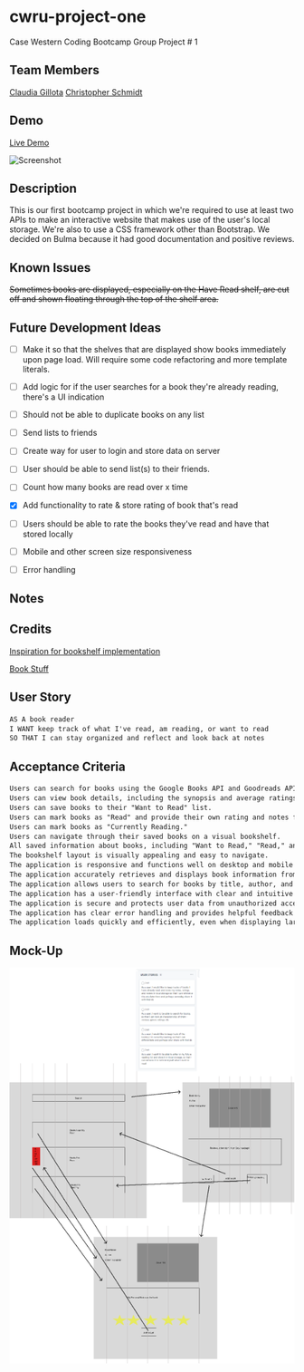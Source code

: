 # cwru-project-one

Case Western Coding Bootcamp Group Project # 1

## Team Members
[Claudia Gillota](https://github.com/cgillota)
[Christopher Schmidt](https://github.com/cschmidt216)

## Demo

[Live Demo](https://codemodeactivate.github.io/book-it/)

![Screenshot](./assets/img/screenshot.gif)

## Description
This is our first bootcamp project in which we're required to use at least two APIs to make an interactive website that makes use of the user's local storage. We're also to use a CSS framework other than Bootstrap. We decided on Bulma because it had good documentation and positive reviews.

## Known Issues
~~Sometimes books are displayed, especially on the Have Read shelf, are cut off and shown floating through the top of the shelf area.~~

## Future Development Ideas
- [ ] Make it so that the shelves that are displayed show books immediately upon page load. Will require some code refactoring and more template literals.
- [ ] Add logic for if the user searches for a book they're already reading, there's a UI indication
- [ ] Should not be able to duplicate books on any list
- [ ] Send lists to friends
- [ ] Create way for user to login and store data on server
- [ ] User should be able to send list(s) to their friends.
- [ ] Count how many books are read over x time
- [X] Add functionality to rate & store rating of book that's read
- [ ] Users should be able to rate the books they've read and have that stored locally
- [ ] Mobile and other screen size responsiveness
- [ ] Error handling


## Notes


## Credits
[Inspiration for bookshelf implementation](https://www.codeply.com/go/bp/7h2JKXv40U)

[Book Stuff](https://css-tricks.com/snippets/css/truncate-string-with-ellipsis/)

## User Story

```md
AS A book reader
I WANT keep track of what I've read, am reading, or want to read
SO THAT I can stay organized and reflect and look back at notes
```

## Acceptance Criteria

```md
Users can search for books using the Google Books API and Goodreads API.
Users can view book details, including the synopsis and average ratings, for each search result.
Users can save books to their "Want to Read" list.
Users can mark books as "Read" and provide their own rating and notes for each book.
Users can mark books as "Currently Reading."
Users can navigate through their saved books on a visual bookshelf.
All saved information about books, including "Want to Read," "Read," and "Currently Reading" statuses, ratings, and notes, is stored locally using local storage.
The bookshelf layout is visually appealing and easy to navigate.
The application is responsive and functions well on desktop and mobile devices.
The application accurately retrieves and displays book information from both the Google Books API and Goodreads API.
The application allows users to search for books by title, author, and ISBN.
The application has a user-friendly interface with clear and intuitive controls.
The application is secure and protects user data from unauthorized access or modification.
The application has clear error handling and provides helpful feedback to users if any errors occur.
The application loads quickly and efficiently, even when displaying large numbers of books on the bookshelf.

```

## Mock-Up
![Rough Wireframe](./assets/img/rough-mock-up.png)
